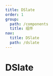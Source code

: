 ```yaml
---
title: DSlate
order: 1
group:
  path: /components
  title: 组件
nav:
  title: DSlate
  path: /dslate
---
```


# DSlate
